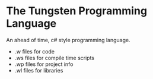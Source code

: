 # The Tungsten Programming Language

An ahead of time, c# style programming language.

* .w files for code <br>
* .ws files for compile time scripts <br>
* .wp files for project info <br>
* .wl files for libraries <br>